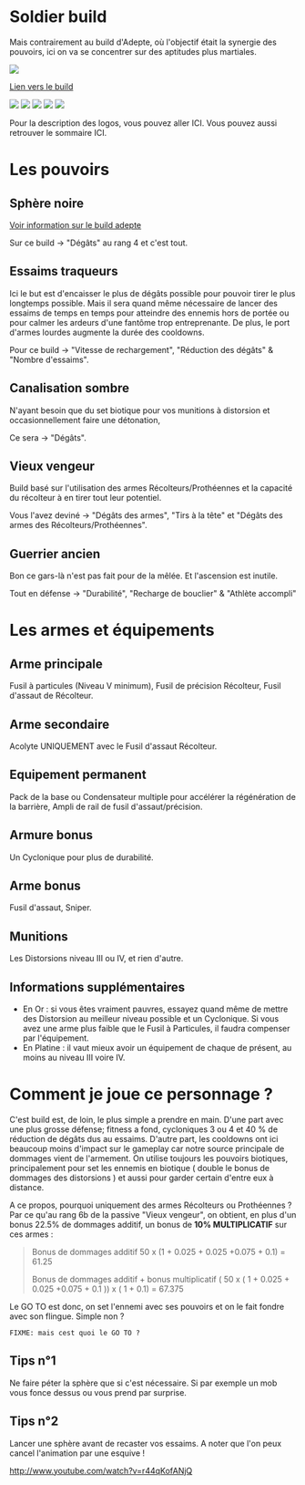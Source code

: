 Soldier build
=============

Mais contrairement au build d'Adepte, où l'objectif était la synergie des pouvoirs, ici on va se concentrer sur des aptitudes plus martiales.

<img src="http://img15.hostingpics.net/pics/184290soldatcollectora.png" />

[Lien vers le build](http://kalence.drupalgardens.com/me3-builder#1A!1H01545!!24X51384!484AG)

<img src="https://raw.githubusercontent.com/tst2005/me3/master/static/img/logo1-or-et-platine.png" />
<img src="https://raw.githubusercontent.com/tst2005/me3/master/static/img/logo2-4etoiles.png" />
<img src="https://raw.githubusercontent.com/tst2005/me3/master/static/img/logo3-vert.png" />
<img src="https://raw.githubusercontent.com/tst2005/me3/master/static/img/logo4-4etoiles.png" />
<img src="https://raw.githubusercontent.com/tst2005/me3/master/static/img/logo5-3etoiles.png" />

Pour la description des logos, vous pouvez aller ICI. Vous pouvez aussi retrouver le sommaire ICI.

Les pouvoirs
============

## Sphère noire

[Voir information sur le build adepte](adepte-build.md#Sphere-noire)

Sur ce build -> "Dégâts" au rang 4 et c'est tout.

## Essaims traqueurs

Ici le but est d'encaisser le plus de dégâts possible pour pouvoir tirer le plus longtemps possible. Mais il sera quand même nécessaire de lancer des essaims de temps en temps pour atteindre des ennemis hors de portée ou pour calmer les ardeurs d'une fantôme trop entreprenante. De plus, le port d'armes lourdes augmente la durée des cooldowns.

Pour ce build -> "Vitesse de rechargement", "Réduction des dégâts" & "Nombre d'essaims".

## Canalisation sombre

N'ayant besoin que du set biotique pour vos munitions à distorsion et occasionnellement faire une détonation,

Ce sera -> "Dégâts".

## Vieux vengeur

Build basé sur l'utilisation des armes Récolteurs/Prothéennes et la capacité du récolteur à en tirer tout leur potentiel.

Vous l'avez deviné -> "Dégâts des armes", "Tirs à la tête" et "Dégâts des armes des Récolteurs/Prothéennes".

## Guerrier ancien

Bon ce gars-là n'est pas fait pour de la mêlée. Et l'ascension est inutile.

Tout en défense -> "Durabilité", "Recharge de bouclier" & "Athlète accompli"


Les armes et équipements
========================

## Arme principale

Fusil à particules (Niveau V minimum), Fusil de précision Récolteur, Fusil d'assaut de Récolteur.

## Arme secondaire

Acolyte UNIQUEMENT avec le Fusil d'assaut Récolteur.

## Equipement permanent

Pack de la base ou Condensateur multiple pour accélérer la régénération de la barrière, Ampli de rail de fusil d'assaut/précision.

## Armure bonus

Un Cyclonique pour plus de durabilité.

## Arme bonus

Fusil d'assaut, Sniper.

## Munitions

Les Distorsions niveau III ou IV, et rien d'autre.

## Informations supplémentaires

 * En Or : si vous êtes vraiment pauvres, essayez quand même de mettre des Distorsion au meilleur niveau possible et un Cyclonique. Si vous avez une arme plus faible que le Fusil à Particules, il faudra compenser par l'équipement.
 * En Platine : il vaut mieux avoir un équipement de chaque de présent, au moins au niveau III voire IV.

Comment je joue ce personnage ?
===============================

C'est build est, de loin, le plus simple a prendre en main.
D'une part avec une plus grosse défense; fitness a fond, cycloniques 3 ou 4 et  40 % de réduction de dégâts dus au essaims.
D'autre part, les cooldowns ont ici beaucoup moins d'impact sur le gameplay car notre source principale de dommages vient de l'armement.
On utilise toujours les pouvoirs biotiques, principalement pour set les ennemis en biotique ( double le bonus de dommages des distorsions ) et aussi pour garder certain d'entre eux à distance.

A ce propos, pourquoi uniquement des armes Récolteurs ou Prothéennes ?
Par ce qu'au rang 6b de la passive "Vieux vengeur", on obtient, en plus d'un bonus 22.5% de dommages additif, un bonus de <b>10% MULTIPLICATIF</b> sur ces armes :

> Bonus de dommages additif
> 50 x (1 + 0.025 + 0.025 +0.075 + 0.1) = 61.25
>
> Bonus de dommages additif + bonus multiplicatif
> ( 50 x ( 1 + 0.025 + 0.025 +0.075 + 0.1 )) x ( 1 + 0.1) = 67.375

Le GO TO est donc, on set l'ennemi avec ses pouvoirs et on le fait fondre avec son flingue. Simple non ?

`FIXME: mais cest quoi le GO TO ?`

## Tips n°1

Ne faire péter la sphère que si c'est nécessaire.
Si par exemple un mob vous fonce dessus ou vous prend par surprise.

## Tips n°2

Lancer une sphère avant de recaster vos essaims. A noter que l'on peux cancel l'animation par une esquive !

http://www.youtube.com/watch?v=r44qKofANjQ

